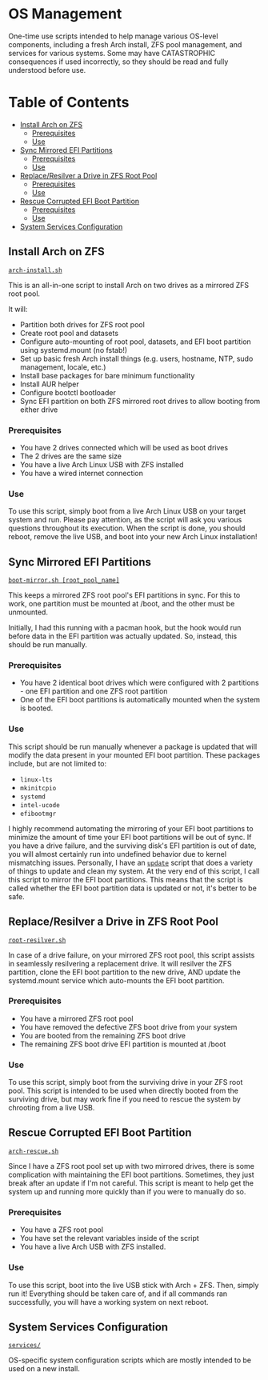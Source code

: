# OS Management

One-time use scripts intended to help manage various OS-level components, including a fresh Arch install, ZFS pool management, and services for various systems.
Some may have CATASTROPHIC consequences if used incorrectly, so they should be read and fully understood before use.




# Table of Contents

- [Install Arch on ZFS](#Install-Arch-on-ZFS)
  - [Prerequisites](#Prerequisites)
  - [Use](#Use)
- [Sync Mirrored EFI Partitions](#Sync-Mirrored-EFI-Partitions)
  - [Prerequisites](#Prerequisites-1)
  - [Use](#Use-1)
- [Replace/Resilver a Drive in ZFS Root Pool](#Replace/Resilver-a-Drive-in-ZFS-Root-Pool)
  - [Prerequisites](#Prerequisites-2)
  - [Use](#Use-2)
- [Rescue Corrupted EFI Boot Partition](#Rescue-Corrupted-EFI-Boot-Partition)
  - [Prerequisites](#Prerequisites-3)
  - [Use](#Use-3)
- [System Services Configuration](#System-Services-Configuration)




## Install Arch on ZFS
[`arch-install.sh`](arch-install.sh)

This is an all-in-one script to install Arch on two drives as a mirrored ZFS root pool.

It will:
- Partition both drives for ZFS root pool
- Create root pool and datasets
- Configure auto-mounting of root pool, datasets, and EFI boot partition using systemd.mount (no fstab!)
- Set up basic fresh Arch install things (e.g. users, hostname, NTP, sudo management, locale, etc.)
- Install base packages for bare minimum functionality
- Install AUR helper
- Configure bootctl bootloader
- Sync EFI partition on both ZFS mirrored root drives to allow booting from either drive

### Prerequisites
- You have 2 drives connected which will be used as boot drives
- The 2 drives are the same size
- You have a live Arch Linux USB with ZFS installed
- You have a wired internet connection

### Use
To use this script, simply boot from a live Arch Linux USB on your target system and run.
Please pay attention, as the script will ask you various questions throughout its execution.
When the script is done, you should reboot, remove the live USB, and boot into your new Arch Linux installation!




## Sync Mirrored EFI Partitions
[`boot-mirror.sh [root_pool_name]`](boot-mirror.sh)

This keeps a mirrored ZFS root pool's EFI partitions in sync.
For this to work, one partition must be mounted at /boot, and the other must be unmounted.

Initially, I had this running with a pacman hook, but the hook would run before data in the EFI partition was actually updated.
So, instead, this should be run manually.

### Prerequisites
- You have 2 identical boot drives which were configured with 2 partitions - one EFI partition and one ZFS root partition
- One of the EFI boot partitions is automatically mounted when the system is booted.

### Use
This script should be run manually whenever a package is updated that will modify the data present in your mounted EFI boot partition.
These packages include, but are not limited to:
- `linux-lts`
- `mkinitcpio`
- `systemd`
- `intel-ucode`
- `efibootmgr`

I highly recommend automating the mirroring of your EFI boot partitions to minimize the amount of time your EFI boot partitions will be out of sync.
If you have a drive failure, and the surviving disk's EFI partition is out of date, you will almost certainly run into undefined behavior due to kernel mismatching issues.
Personally, I have an [`update`](../bin/update) script that does a variety of things to update and clean my system.
At the very end of this script, I call this script to mirror the EFI boot partitions.
This means that the script is called whether the EFI boot partition data is updated or not, it's better to be safe.




## Replace/Resilver a Drive in ZFS Root Pool
[`root-resilver.sh`](root-resilver.sh)

In case of a drive failure, on your mirrored ZFS root pool, this script assists in seamlessly resilvering a replacement drive.
It will resilver the ZFS partition, clone the EFI boot partition to the new drive, AND update the systemd.mount service which auto-mounts the EFI boot partition.

### Prerequisites
- You have a mirrored ZFS root pool
- You have removed the defective ZFS boot drive from your system
- You are booted from the remaining ZFS boot drive
- The remaining ZFS boot drive EFI partition is mounted at /boot

### Use
To use this script, simply boot from the surviving drive in your ZFS root pool.
This script is intended to be used when directly booted from the surviving drive, but may work fine if you need to rescue the system by chrooting from a live USB.




## Rescue Corrupted EFI Boot Partition
[`arch-rescue.sh`](arch-rescue.sh)

Since I have a ZFS root pool set up with two mirrored drives, there is some complication with maintaining the EFI boot partitions.
Sometimes, they just break after an update if I'm not careful.
This script is meant to help get the system up and running more quickly than if you were to manually do so.

### Prerequisites
- You have a ZFS root pool
- You have set the relevant variables inside of the script
- You have a live Arch USB with ZFS installed.

### Use
To use this script, boot into the live USB stick with Arch + ZFS.
Then, simply run it!
Everything should be taken care of, and if all commands ran successfully, you will have a working system on next reboot.






## System Services Configuration
[`services/`](services/)

OS-specific system configuration scripts which are mostly intended to be used on a new install.
